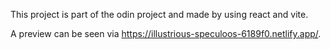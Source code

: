 This project is part of the odin project and made by using react and vite.

A preview can be seen via https://illustrious-speculoos-6189f0.netlify.app/.
